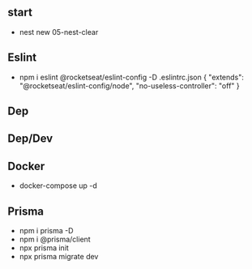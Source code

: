## start

- nest new 05-nest-clear

## Eslint

- npm i eslint @rocketseat/eslint-config -D
  .eslintrc.json
  {
  "extends": "@rocketseat/eslint-config/node",
  "no-useless-controller": "off"
  }

## Dep

## Dep/Dev

## Docker

- docker-compose up -d

## Prisma

- npm i prisma -D
- npm i @prisma/client
- npx prisma init
- npx prisma migrate dev
